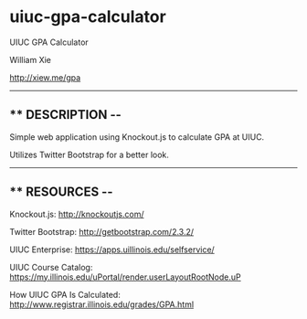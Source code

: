 uiuc-gpa-calculator
===================
UIUC GPA Calculator

William Xie

http://xiew.me/gpa

-----

## ** DESCRIPTION --

Simple web application using Knockout.js to calculate GPA at UIUC.

Utilizes Twitter Bootstrap for a better look.

-----

## ** RESOURCES --

Knockout.js: http://knockoutjs.com/

Twitter Bootstrap: http://getbootstrap.com/2.3.2/

UIUC Enterprise: https://apps.uillinois.edu/selfservice/

UIUC Course Catalog: https://my.illinois.edu/uPortal/render.userLayoutRootNode.uP

How UIUC GPA Is Calculated: http://www.registrar.illinois.edu/grades/GPA.html





